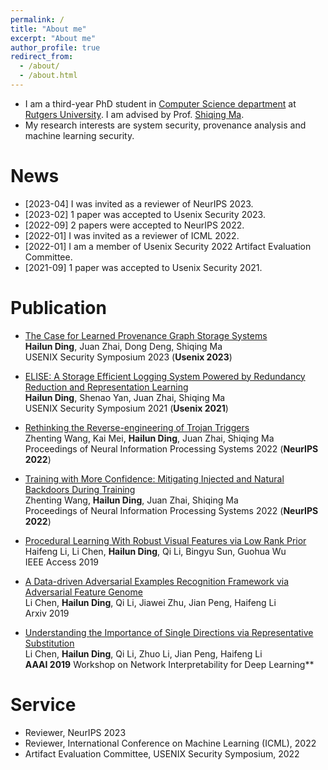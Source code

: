 ```yaml
---
permalink: /
title: "About me"
excerpt: "About me"
author_profile: true
redirect_from: 
  - /about/
  - /about.html
---
```


* I am a third-year PhD student in [Computer Science department](https://www.cs.rutgers.edu/) at [Rutgers University](https://www.rutgers.edu/). I am advised by Prof. [Shiqing Ma](https://www.cs.rutgers.edu/~sm2283/).
* My research interests are system security, provenance analysis and machine learning security. 

News
======
* [2023-04] I was invited as a reviewer of NeurIPS 2023.
* [2023-02] 1 paper was accepted to Usenix Security 2023.
* [2022-09] 2 papers were accepted to NeurIPS 2022.
* [2022-01] I was invited as a reviewer of ICML 2022.
* [2022-01] I am a member of Usenix Security 2022 Artifact Evaluation Committee.
* [2021-09] 1 paper was accepted to Usenix Security 2021.


Publication
======

* [The Case for Learned Provenance Graph Storage Systems](https://www.usenix.org/conference/usenixsecurity23/presentation/dinghailun)  
**Hailun Ding**, Juan Zhai, Dong Deng, Shiqing Ma  
USENIX Security Symposium 2023 (**Usenix 2023**)

* [ELISE: A Storage Efficient Logging System Powered by Redundancy Reduction and Representation Learning](https://www.usenix.org/conference/usenixsecurity21/presentation/ding)  
**Hailun Ding**, Shenao Yan, Juan Zhai, Shiqing Ma  
USENIX Security Symposium 2021 (**Usenix 2021**)

* [Rethinking the Reverse-engineering of Trojan Triggers]()  
Zhenting Wang, Kai Mei, **Hailun Ding**, Juan Zhai, Shiqing Ma  
Proceedings of Neural Information Processing Systems 2022 (**NeurIPS 2022**)

* [Training with More Confidence: Mitigating Injected and Natural Backdoors During Training]()  
Zhenting Wang, **Hailun Ding**, Juan Zhai, Shiqing Ma  
Proceedings of Neural Information Processing Systems 2022 (**NeurIPS 2022**)

* [Procedural Learning With Robust Visual Features via Low Rank Prior](https://ieeexplore.ieee.org/document/8624510)  
Haifeng Li, Li Chen, **Hailun Ding**, Qi Li, Bingyu Sun, Guohua Wu  
IEEE Access 2019

* [A Data-driven Adversarial Examples Recognition Framework via Adversarial Feature Genome](https://arxiv.org/abs/1812.10085v2)  
Li Chen, **Hailun Ding**, Qi Li, Jiawei Zhu, Jian Peng, Haifeng Li  
Arxiv 2019

* [Understanding the Importance of Single Directions via Representative Substitution](https://arxiv.org/abs/1811.11053)  
Li Chen, **Hailun Ding**, Qi Li, Zhuo Li, Jian Peng, Haifeng Li  
**AAAI 2019** Workshop on Network Interpretability for Deep Learning**

Service
======
* Reviewer, NeurIPS 2023
* Reviewer, International Conference on Machine Learning (ICML), 2022
* Artifact Evaluation Committee, USENIX Security Symposium, 2022
